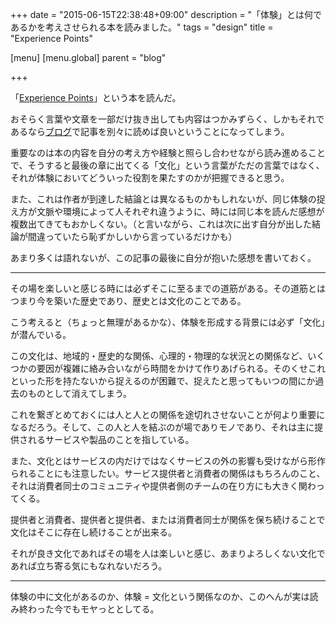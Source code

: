 +++
date = "2015-06-15T22:38:48+09:00"
description = "「体験」とは何であるかを考えさせられる本を読みました。"
tags = "design"
title = "Experience Points"

[menu]
  [menu.global]
    parent = "blog"

+++

「[Experience Points](http://www.yasuhisa.com/book/exp/)」という本を読んだ。

おそらく言葉や文章を一部だけ抜き出しても内容はつかみずらく、しかもそれであるなら[ブログ](http://www.yasuhisa.com/could/)で記事を別々に読めば良いということになってしまう。

重要なのは本の内容を自分の考え方や経験と照らし合わせながら読み進めることで、そうすると最後の章に出てくる「文化」という言葉がただの言葉ではなく、それが体験においてどういった役割を果たすのかが把握できると思う。

また、これは作者が到達した結論とは異なるものかもしれないが、同じ体験の捉え方が文脈や環境によって人それぞれ違うように、時には同じ本を読んだ感想が複数出てきてもおかしくない。（と言いながら、これは次に出す自分が出した結論が間違っていたら恥ずかしいから言っているだけかも）

あまり多くは語れないが、この記事の最後に自分が抱いた感想を書いておく。

---

その場を楽しいと感じる時には必ずそこに至るまでの道筋がある。その道筋とはつまり今を築いた歴史であり、歴史とは文化のことである。

こう考えると（ちょっと無理があるかな）、体験を形成する背景には必ず「文化」が潜んでいる。

この文化は、地域的・歴史的な関係、心理的・物理的な状況との関係など、いくつかの要因が複雑に絡み合いながら時間をかけて作りあげられる。そのくせこれといった形を持たないから捉えるのが困難で、捉えたと思ってもいつの間にか過去のものとして消えてしまう。

これを繋ぎとめておくには人と人との関係を途切れさせないことが何より重要になるだろう。そして、この人と人を結ぶのが場でありモノであり、それは主に提供されるサービスや製品のことを指している。

また、文化とはサービスの内だけではなくサービスの外の影響も受けながら形作られることにも注意したい。サービス提供者と消費者の関係はもちろんのこと、それは消費者同士のコミュニティや提供者側のチームの在り方にも大きく関わってくる。

提供者と消費者、提供者と提供者、または消費者同士が関係を保ち続けることで文化はそこに存在し続けることが出来る。

それが良き文化であればその場を人は楽しいと感じ、あまりよろしくない文化であれば立ち寄る気にもなれないだろう。

---

体験の中に文化があるのか、体験 = 文化という関係なのか、このへんが実は読み終わった今でもモヤっととしてる。
